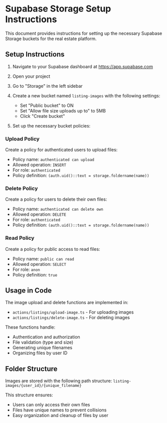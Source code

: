 # Supabase Storage Setup Instructions

This document provides instructions for setting up the necessary Supabase Storage buckets for the real estate platform.

## Setup Instructions

1. Navigate to your Supabase dashboard at https://app.supabase.com
2. Open your project
3. Go to "Storage" in the left sidebar
4. Create a new bucket named `listing-images` with the following settings:
   - Set "Public bucket" to ON
   - Set "Allow file size uploads up to" to 5MB
   - Click "Create bucket"

5. Set up the necessary bucket policies:

### Upload Policy
Create a policy for authenticated users to upload files:
- Policy name: `authenticated can upload`
- Allowed operation: `INSERT`
- For role: `authenticated`
- Policy definition: `(auth.uid()::text = storage.foldername(name))`

### Delete Policy
Create a policy for users to delete their own files:
- Policy name: `authenticated can delete own`
- Allowed operation: `DELETE`
- For role: `authenticated`
- Policy definition: `(auth.uid()::text = storage.foldername(name))`

### Read Policy
Create a policy for public access to read files:
- Policy name: `public can read`
- Allowed operation: `SELECT`
- For role: `anon`
- Policy definition: `true`

## Usage in Code

The image upload and delete functions are implemented in:
- `actions/listings/upload-image.ts` - For uploading images
- `actions/listings/delete-image.ts` - For deleting images

These functions handle:
- Authentication and authorization
- File validation (type and size)
- Generating unique filenames
- Organizing files by user ID

## Folder Structure

Images are stored with the following path structure:
`listing-images/{user_id}/{unique_filename}`

This structure ensures:
- Users can only access their own files
- Files have unique names to prevent collisions
- Easy organization and cleanup of files by user
